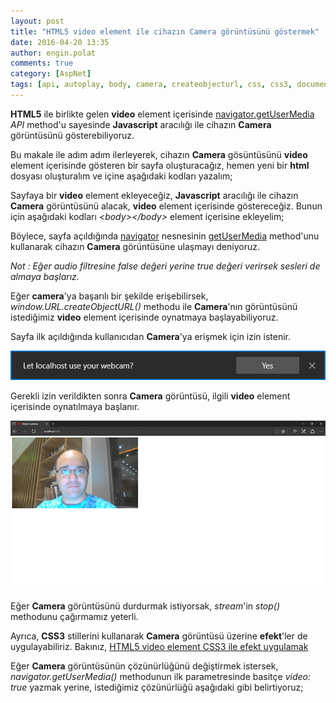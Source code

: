 ```yaml
---
layout: post
title: "HTML5 video element ile cihazın Camera görüntüsünü göstermek"
date: 2016-04-20 13:35
author: engin.polat
comments: true
category: [AspNet]
tags: [api, autoplay, body, camera, createobjecturl, css, css3, document, getelementbyid, getusermedia, head, html, html5, javascript, mandatory, minheight, minwidth, navigator, stop, stream, video]
---
```

**HTML5** ile birlikte gelen **video** element içerisinde <a href="http://www.w3.org/TR/mediacapture-streams/" target="_blank">navigator.getUserMedia</a> *API* method'u sayesinde **Javascript** aracılığı ile cihazın **Camera** görüntüsünü gösterebiliyoruz.

Bu makale ile adım adım ilerleyerek, cihazın **Camera** gösüntüsünü **video** element içerisinde gösteren bir sayfa oluşturacağız, hemen yeni bir **html** dosyası oluşturalım ve içine aşağıdaki kodları yazalım;

<script src="https://gist.github.com/polatengin/104d28edab721668a7315bc27943ae0a.js?file=Index-Before.html"></script>

Sayfaya bir **video** element ekleyeceğiz, **Javascript** aracılığı ile cihazın **Camera** görüntüsünü alacak, **video** element içerisinde göstereceğiz. Bunun için aşağıdaki kodları *&lt;body&gt;&lt;/body&gt;* element içerisine ekleyelim;

<script src="https://gist.github.com/polatengin/104d28edab721668a7315bc27943ae0a.js?file=Index-Video.html"></script>

Böylece, sayfa açıldığında <a href="http://www.w3schools.com/jsref/obj_navigator.asp" target="_blank">navigator</a> nesnesinin <a href="https://developer.mozilla.org/en-US/docs/Web/API/Navigator/getUserMedia" target="_blank">getUserMedia</a> method'unu kullanarak cihazın **Camera** görüntüsüne ulaşmayı deniyoruz.

*Not : Eğer audio filtresine false değeri yerine true değeri verirsek sesleri de almaya başlarız.*

Eğer **camera**'ya başarılı bir şekilde erişebilirsek, *window.URL.createObjectURL()* methodu ile **Camera**'nın görüntüsünü istediğimiz **video** element içerisinde oynatmaya başlayabiliyoruz.

Sayfa ilk açıldığında kullanıcıdan **Camera**'ya erişmek için izin istenir.

![](/assets/uploads/2016/04/html5-video-camera-0.png)

Gerekli izin verildikten sonra **Camera** görüntüsü, ilgili **video** element içerisinde oynatılmaya başlanır.

![](/assets/uploads/2016/04/html5-video-camera-1.png)

Eğer **Camera** görüntüsünü durdurmak istiyorsak, *stream*'in *stop()* methodunu çağırmamız yeterli.

Ayrıca, **CSS3** stillerini kullanarak **Camera** görüntüsü üzerine **efekt**'ler de uygulayabiliriz. Bakınız, <a href="http://www.enginpolat.com/html5-video-element-css3-ile-efekt-uygulamak/" target="_blank">HTML5 video element CSS3 ile efekt uygulamak</a>

Eğer **Camera** görüntüsünün çözünürlüğünü değiştirmek istersek, *navigator.getUserMedia()* methodunun ilk parametresinde basitçe *video: true* yazmak yerine, istediğimiz çözünürlüğü aşağıdaki gibi belirtiyoruz;

<script src="https://gist.github.com/polatengin/104d28edab721668a7315bc27943ae0a.js?file=Index-Video-Parameters.js
"></script>

